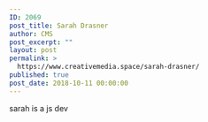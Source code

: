 ```yaml
---
ID: 2069
post_title: Sarah Drasner
author: CMS
post_excerpt: ""
layout: post
permalink: >
  https://www.creativemedia.space/sarah-drasner/
published: true
post_date: 2018-10-11 00:00:00
---
```

sarah is a js dev